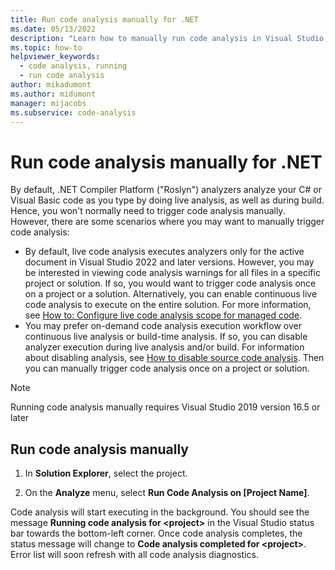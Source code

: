 ```yaml
---
title: Run code analysis manually for .NET
ms.date: 05/13/2022
description: "Learn how to manually run code analysis in Visual Studio 2019 version 16.5 or later versions. See how to run Roslyn analyzers on C# or Visual Basic code."
ms.topic: how-to
helpviewer_keywords:
  - code analysis, running
  - run code analysis
author: mikadumont
ms.author: midumont
manager: mijacobs
ms.subservice: code-analysis
---
```

# Run code analysis manually for .NET

By default, .NET Compiler Platform ("Roslyn") analyzers analyze your C# or Visual Basic code as you type by doing live analysis, as well as during build. Hence, you won't normally need to trigger code analysis manually. However, there are some scenarios where you may want to manually trigger code analysis:

- By default, live code analysis executes analyzers only for the active document in Visual Studio 2022 and later versions. However, you may be interested in viewing code analysis warnings for all files in a specific project or solution. If so, you would want to trigger code analysis once on a project or a solution. Alternatively, you can enable continuous live code analysis to execute on the entire solution. For more information, see [How to: Configure live code analysis scope for managed code](./configure-live-code-analysis-scope-managed-code.md).
- You may prefer on-demand code analysis execution workflow over continuous live analysis or build-time analysis. If so, you can disable analyzer execution during live analysis and/or build. For information about disabling analysis, see [How to disable source code analysis](disable-code-analysis.md). Then you can manually trigger code analysis once on a project or solution.

> [!NOTE]
> Running code analysis manually requires Visual Studio 2019 version 16.5 or later

## Run code analysis manually

1. In **Solution Explorer**, select the project.

2. On the **Analyze** menu, select **Run Code Analysis on [Project Name]**.

Code analysis will start executing in the background. You should see the message **Running code analysis for \<project>** in the Visual Studio status bar towards the bottom-left corner. Once code analysis completes, the status message will change to **Code analysis completed for \<project>**. Error list will soon refresh with all code analysis diagnostics.
